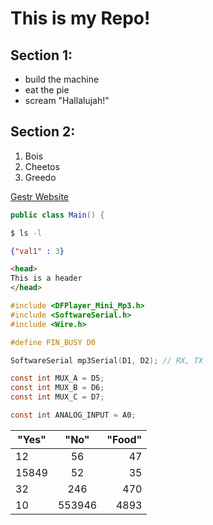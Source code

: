# This is my Repo!

## Section 1:
* build the machine
* eat the pie
* scream "Hallalujah!"

## Section 2:
1) Bois
2) Cheetos
3) Greedo

[Gestr Website](https://gestr.weebly.com/)

```java
public class Main() {
```

```bash
$ ls -l
```

```json
{"val1" : 3}
```

```html
<head>
This is a header
</head>
```

``` C
#include <DFPlayer_Mini_Mp3.h>
#include <SoftwareSerial.h>
#include <Wire.h>  

#define PIN_BUSY D0

SoftwareSerial mp3Serial(D1, D2); // RX, TX

const int MUX_A = D5;
const int MUX_B = D6;
const int MUX_C = D7;

const int ANALOG_INPUT = A0;
``` 

| "Yes"  | "No" | "Food"|
|------- |:----:|------:|
|12      |  56  |  47   |
|15849     |  52  |  35   |
|32      |  246  |  470   |
|10     |  553946  |  4893 |

